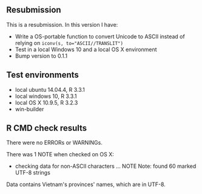 ## Resubmission
This is a resubmission. In this version I have:

* Write a OS-portable function to convert Unicode to ASCII instead of relying on `iconv(s, to="ASCII//TRANSLIT")`
* Test in a local Windows 10 and a local OS X environment
* Bump version to 0.1.1

## Test environments
* local ubuntu 14.04.4, R 3.3.1
* local windows 10, R 3.3.1
* local OS X 10.9.5, R 3.2.3
* win-builder

## R CMD check results
There were no ERRORs or WARNINGs.

There was 1 NOTE when checked on OS X:

* checking data for non-ASCII characters ... NOTE
  Note: found 60 marked UTF-8 strings

Data contains Vietnam's provinces' names, which are in UTF-8.
